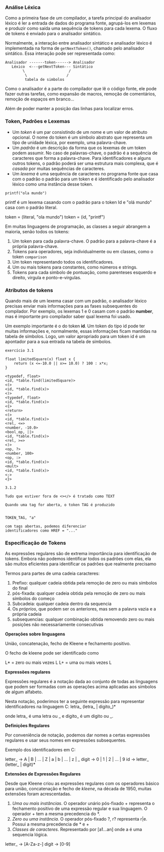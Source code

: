 ### Análise Léxica

Como a primeira fase de um compilador, a tarefa principal do analisador léxico é ler a entrada de dados do programa fonte, agrupá-los em lexemas e produzir como saída uma sequência de tokens para cada lexema. O fluxo de tokens é enviado para o analisador sintático.

Normalmente, a interação entre analisador sintático e analisador léxico é implementada na forma de `getNextToken()`, chamado pelo analisador sintático.
Essa interação pode ser representada como:


```
Analisador -------token------> Analisador
   Léxico  <---getNextToken--- Sintático
        \                    /
         \                  /
         tabela de simbolos
```

Como o analisador é a parte do compilador que lê o código fonte, ele pode fazer outras tarefas, como expansão de macros, remoção de comentários, remoção de espaços em branco...

Além de poder manter a posição das linhas para localizar erros.

### Token, Padrões e Lexemas

* Um _token_ é um par consistindo de um nome e um valor de atributo opcional. O nome do token é um símbolo abstrato que representa um tipo de unidade léxica, por exemplo, uma palavra-chave.
* Um _padrão_ é um descrição da forma que os lexemas de um token podem assumir. No caso de palavras-chave, o padrão é a sequência de caracteres que forma a palavra-chave. Para identificadores e alguns outros tokens, o padrão poderá ser uma estrutura mais complexa, que é _casada_ por muitas sequências de caracteres.
* Um _lexema_ é uma sequência de caracteres no programa fonte que casa com o padrão o padrão para um token e é identificado pelo analisador léxico como uma instância desse token.

`printf("ola mundo")`

printf é um lexema casando com o padrão para o token Id e "olá mundo" casa com o padrão literal.

token = (literal, "ola mundo")
token = (id, "printf")

Em muitas linguagens de programação, as classes a seguir abrangem a maioria, senão todos os tokens:

1. Um token para cada palavra-chave. O padrão para a palavra-chave é a própria palavra-chave.
2. Tokens para operadores, seja individualmente ou em classes, como o token `comparison`
3. Um token representando todos os identificadores.
4. Um ou mais tokens para constantes, como números e strings.
5. Tokens para cada simbolo de pontuação, como parenteses esquerdo e direito, virgula e ponto-e-virgulas.

### Atributos de tokens

Quando mais de um lexema casar com um padrão, o analisador léxico precisas enviar mais informações para as fases subsequentes do compilador. Por exemplo, os lexemas 1 e 0 casam com o padrão **number**, mas é importante pro compilador saber qual lexema foi usado.

Um exemplo importante é o do token **id**. Um token do tipo id pode ter muitas informações e, normalmente, essas informações ficam mantidas na tabela de símbolos. Logo, um valor apropriado para um token id é um apontador para a sua entrada na tabela de símbolos.

```
exercício 3.1

float limitedSquare(x) float x {
    return (x <=-10.0 || x>= 10.0) ? 100 : x*x;
}

<typedef, float>
<id, *table.find(limitedSquare)>
<(>
<id, *table.find(x)>
<)>
<typedef, float>
<id, *table.find(x)>
<{>
<return>
<(>
<id, *table.find(x)>
<rel, <=>
<number, -10.0>
<bool_op, ||>
<id, *table.find(x)>
<rel, >=>
<)>
<op, ?>
<number, 100>
<op, :>
<id, *table.find(x)>
<mult>
<id, *table.find(x)>
<;>
<}>

3.1.2

Tudo que estiver fora de <></> é tratado como TEXT

Quando uma tag for aberta, o token TAG é produzido


TOKEN_TAG, "a"

com tags abertas, podemos diferenciar
identificadores como HREF = "..."

```
### Especificação de Tokens

As expressões regulares são de extrema importância para identificação de tokens. Embora não podemos identificar todos os padrões com elas, ela são muitos eficientes para identificar os padrões que realmente precisamo

Termos para partes de uma cadeia caracteres:

1. Prefixo: qualquer cadeia obtida pela remoção de zero ou mais símbolos do final
2. pós-fixada: qualquer cadeia obtida pela remoção de zero ou mais símbolos do começo
3. Subcadeia: qualquer cadeia dentro da sequencia
4. Os _próprios_, que podem ser os anteriores, mas sem a palavra vazia e a própria cadeia
5. subsequencias: qualquer combinação obtida removendo zero ou mais posições não necessariamente consecutivas

**Operações sobre linguagens**

União, concatenação, fecho de Kleene e fechamento positivo.

O fecho de kleene pode ser identificado como

L* = zero ou mais vezes L
L+ = uma ou mais vezes L

**Expressões regulares**

Expressões regulares é a notação dada ao conjunto de todas as linguagens que podem ser formadas com as operações acima aplicadas aos símbolos de algum alfabeto.

Nesta notação, poderimos ter a seguinte expressão para representar identificadores na linguagem C:
letra_ (letra_ | digito_)*

onde letra_ é uma letra ou _ e digito_ é um digito ou _.

**Definições Regulares**

Por conveniência de notação, podemos dar nomes a certas expressões regulares e usar seus nomes em expressões subsequentes.

Exemplo dos identificadores em C:

letter_ -> A | B | ... | Z | a | b | ... | z | _
digit -> 0 | 1 | 2 | ... | 9
id -> letter_ (letter_ | digit)*

**Extensões de Expressões Regulares**

Desde que Kleene criou as expressões regulares com os operadores básico para união, concatenação e fecho de _kleene_, na década de 1950, muitas extensões foram acrescentadas.

1. _Uma ou mais instâncias_. O operador unário pós-fixado + representa o fechamento positivo de uma expressão regular e sua linguagem. O operador + tem a mesma precedencia do *.
2. _Zero ou uma instância_. O operador pós-fixado ?, r? representa r|e. Possui a mesma precedencia de * e +
3. _Classes de caracteres_. Representado por [a1...an] onde a é uma sequencia lógica.

letter_ -> [A-Za-z-]
digit -> [0-9]
